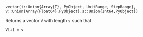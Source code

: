 ```
vector(i::Union{Array{T}, PyObject, UnitRange, StepRange}, v::Union{Array{Float64},PyObject},s::Union{Int64,PyObject})
```

Returns a vector `V` with length `s` such that

```
V[i] = v
```
